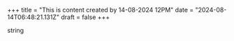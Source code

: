 +++
title = "This is content created by 14-08-2024 12PM"
date = "2024-08-14T06:48:21.131Z"
draft = false
+++

  string
        